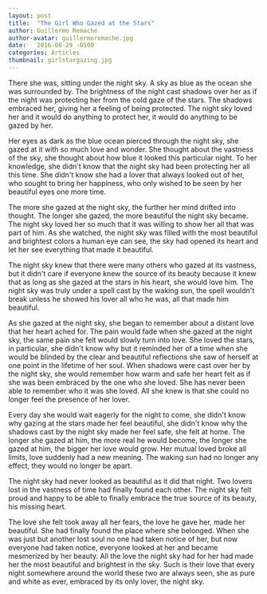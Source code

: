 ```yaml
---
layout: post
title:  "The Girl Who Gazed at the Stars"
author: Guillermo Remache
author-avatar: guillermoremache.jpg
date:   2016-08-29 -0500
categories: Articles
thumbnail: girlstargazing.jpg
---
```


There she was, sitting under the night sky. A sky as blue as the ocean she was surrounded by. The brightness of the night cast shadows over her as if the night was protecting her from the cold gaze of the stars. The shadows embraced her, giving her a feeling of being protected. The night sky loved her and it would do anything to protect her, it would do anything to be gazed by her.

Her eyes as dark as the blue ocean pierced through the night sky, she gazed at it with so much love and wonder. She thought about the vastness of the sky, she thought about how blue it looked this particular night. To her knowledge, she didn't know that the night sky had been protecting her all this time. She didn't know she had a lover that always looked out of her, who sought to bring her happiness, who only wished to be seen by her beautiful eyes one more time.

The more she gazed at the night sky, the further her mind drifted into thought. The longer she gazed, the more beautiful the night sky became. The night sky loved her so much that it was willing  to show her all that was part of him. As she watched, the night sky was filled with the most beautiful and brightest colors a human eye can see, the sky had opened its heart and let her see everything that made it beautiful.

The night sky knew that there were many others who gazed at its vastness, but it didn't care if everyone knew the source of its beauty because it knew that as long as she gazed at the stars in his heart, she would love him. The night sky was truly under a spell cast by the waking sun, the spell wouldn't break unless he showed his lover all who he was, all that made him beautiful.

As she gazed at the night sky, she began to remember about a distant love that her heart ached for. The pain would fade when she gazed at the night sky, the same pain she felt would slowly turn into love. She loved the stars, in particular, she didn't know why but it reminded her of a time when she would be blinded by the clear and beautiful reflections she saw of herself at one point in the lifetime of her soul. When shadows were cast over her by the night sky, she would remember how warm and safe her heart felt as if she was been embraced by the one who she loved. She has never been able to remember who it was she loved. All she knew is that she could no longer feel the presence of her lover.

Every day she would wait eagerly for the night to come, she didn't know why gazing at the stars made her feel beautiful, she didn't know why the shadows cast  by the night sky made her feel safe, she felt at home. The longer she gazed at him, the more real he would become, the longer she gazed at him, the bigger her love would grow. Her mutual loved broke all limits, love suddenly had a new meaning. The waking sun had no longer any effect, they would no longer be apart.

The night sky had never looked as beautiful as it did that night. Two lovers lost in the vastness of time had finally found each other. The night sky felt proud and happy to be able to finally embrace the true source of its beauty, his missing heart.

The love she felt took away all her fears, the love he gave her, made her beautiful. She had finally found the place where she belonged. When she was just but another lost soul no one had taken notice of her, but now everyone had taken notice, everyone looked at her and became mesmerized by her beauty. All the love the night sky had for her had made her the most beautiful and brightest in the sky. Such is their love that every night somewhere around the world these two are always seen, she as pure and white as ever, embraced by its only lover, the night sky.
